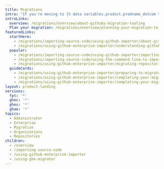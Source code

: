```yaml
---
title: Migrations
intro: "If you're moving to {% data variables.product.prodname_dotcom %} from another code hosting platform or moving between {% data variables.product.prodname_dotcom %} products, learn how to use our migration tooling to bring your work with you."
introLinks:
  overview: /migrations/overview/about-githubs-migration-tooling
  Plan your migration: /migrations/overview/planning-your-migration-to-github
featuredLinks:
  startHere:
    - /migrations/importing-source-code/using-github-importer/about-github-importer
    - /migrations/using-github-enterprise-importer/understanding-github-enterprise-importer/about-github-enterprise-importer
  popular:
    - /migrations/importing-source-code/using-github-importer/importing-a-repository-with-github-importer
    - /migrations/importing-source-code/using-the-command-line-to-import-source-code/adding-locally-hosted-code-to-github
    - /migrations/using-github-enterprise-importer/migrating-repositories-with-github-enterprise-importer/migrating-repositories-from-github-enterprise-server-to-github-enterprise-cloud
  guideCards:
    - /migrations/using-github-enterprise-importer/preparing-to-migrate-with-github-enterprise-importer/managing-access-for-github-enterprise-importer
    - /migrations/using-github-enterprise-importer/completing-your-migration-with-github-enterprise-importer/reclaiming-mannequins-for-github-enterprise-importer
    - /migrations/using-github-enterprise-importer/completing-your-migration-with-github-enterprise-importer/troubleshooting-your-migration-with-github-enterprise-importer
layout: product-landing
versions:
  fpt: '*'
  ghec: '*'
  ghes: '*'
  ghae: '*'
topics:
  - Administrator
  - Enterprise
  - Migration
  - Organizations
  - Repositories
children:
  - /overview
  - /importing-source-code
  - /using-github-enterprise-importer
  - /using-ghe-migrator
---
```


